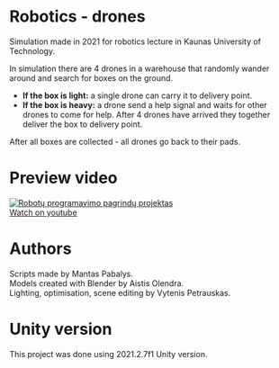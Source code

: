 # Robotics - drones

Simulation made in 2021 for robotics lecture in Kaunas University of Technology.  
  
In simulation there are 4 drones in a warehouse that randomly wander around and search for boxes on the ground.  
- **If the box is light:** a single drone can carry it to delivery point.  
- **If the box is heavy:** a drone send a help signal and waits for other drones to come for help. After 4 drones have arrived they together deliver the box to delivery point.  

After all boxes are collected - all drones go back to their pads.  
  
# Preview video  

[![Robotų programavimo pagrindų projektas](https://i.imgur.com/m37gPon.png)](https://www.youtube.com/watch?v=a0o0qgCig-k)  
[Watch on youtube](https://www.youtube.com/watch?v=a0o0qgCig-k)
  
# Authors 
  
Scripts made by Mantas Pabalys.  
Models created with Blender by Aistis Olendra.  
Lighting, optimisation, scene editing by Vytenis Petrauskas.  

# Unity version  

This project was done using 2021.2.7f1 Unity version.
